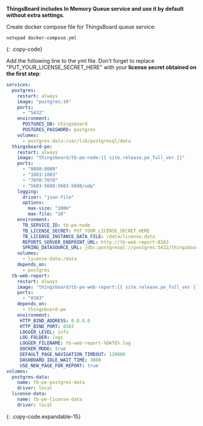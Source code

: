 **ThingsBoard includes In Memory Queue service and use it by default without extra settings.**

Create docker compose file for ThingsBoard queue service:

```text
notepad docker-compose.yml
```
{: .copy-code}

Add the following line to the yml file. Don’t forget to replace "PUT_YOUR_LICENSE_SECRET_HERE" with your **license secret obtained on the first step**:

```yml
services:
  postgres:
    restart: always
    image: "postgres:16"
    ports:
      - "5432"
    environment:
      POSTGRES_DB: thingsboard
      POSTGRES_PASSWORD: postgres
    volumes:
      - postgres-data:/var/lib/postgresql/data
  thingsboard-pe:
    restart: always
    image: "thingsboard/tb-pe-node:{{ site.release.pe_full_ver }}"
    ports:
      - "8080:8080"
      - "1883:1883"
      - "7070:7070"
      - "5683-5688:5683-5688/udp"
    logging:
      driver: "json-file"
      options:
        max-size: "100m"
        max-file: "10"
    environment:
      TB_SERVICE_ID: tb-pe-node
      TB_LICENSE_SECRET: PUT_YOUR_LICENSE_SECRET_HERE
      TB_LICENSE_INSTANCE_DATA_FILE: /data/license.data
      REPORTS_SERVER_ENDPOINT_URL: http://tb-web-report:8383
      SPRING_DATASOURCE_URL: jdbc:postgresql://postgres:5432/thingsboard
    volumes:
      - license-data:/data
    depends_on:
      - postgres
  tb-web-report:
    restart: always
    image: "thingsboard/tb-pe-web-report:{{ site.release.pe_full_ver }}"
    ports:
      - "8383"
    depends_on:
      - thingsboard-pe
    environment:
     HTTP_BIND_ADDRESS: 0.0.0.0
     HTTP_BIND_PORT: 8383
     LOGGER_LEVEL: info
     LOG_FOLDER: logs
     LOGGER_FILENAME: tb-web-report-%DATE%.log
     DOCKER_MODE: true
     DEFAULT_PAGE_NAVIGATION_TIMEOUT: 120000
     DASHBOARD_IDLE_WAIT_TIME: 3000
     USE_NEW_PAGE_FOR_REPORT: true
volumes:
  postgres-data:
    name: tb-pe-postgres-data
    driver: local
  license-data:
    name: tb-pe-license-data
    driver: local
```
{: .copy-code.expandable-15}
